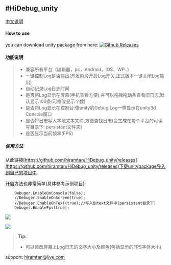 #HiDebug_unity
-----

[中文说明](https://github.com/hiramtan/HiDebug_unity/releases)


#### How to use

 you can download unity package from here: [![Github Releases](https://img.shields.io/github/downloads/atom/atom/latest/total.svg)](https://github.com/hiramtan/HiDebug_unity/releases)



#### 功能说明
> - 兼容所有平台（编辑器，pc，Android，iOS，WP..）
> - 一键控制Log是否输出(开发阶段开启Log开关,正式版本一键关闭Log输出)
> - 自动记录Log日志时间
> - 是否将Log显示在屏幕(手机查看方便),并可以拖拽拖动条查看旧日志,默认显示100条(可修改显示个数)
> - 是否将Log显示在控制台:像unity的Debug.Log一样显示在unity3d Console窗口
> - 是否将日志写入本地文本文件,方便查找日志(会生成在每个平台的可读写目录下: persistent文件夹)
> - 是否显示当前帧率(FPS)

##### 使用方法
从此链接[https://github.com/hiramtan/HiDebug_unity/releases](https://github.com/hiramtan/HiDebug_unity/releases)下载unitypackage导入到自己的项目中.

开启方法也非常简单(具体参考示例项目):

        Debuger.EnableOnConsole(false); 
        //Debuger.EnableOnScreen(true);
        //Debuger.EnableOnText(true);//写入到text文件中(persistent目录下)
        Debuger.EnableFps(true);
        

[![](https://i1.wp.com/hiramtan.files.wordpress.com/2017/08/20160606212804163.png?ssl=1&w=450)](https://i1.wp.com/hiramtan.files.wordpress.com/2017/08/20160606212804163.png?ssl=1&w=450)

[![](https://i1.wp.com/hiramtan.files.wordpress.com/2017/08/20160606213032591.png?ssl=1&w=450)](https://i1.wp.com/hiramtan.files.wordpress.com/2017/08/20160606213032591.png?ssl=1&w=450)

> **Tip:**
> - 可以修改屏幕上Log日志的文字大小及颜色(包括显示的FPS字体大小)

support: hiramtan@live.com
